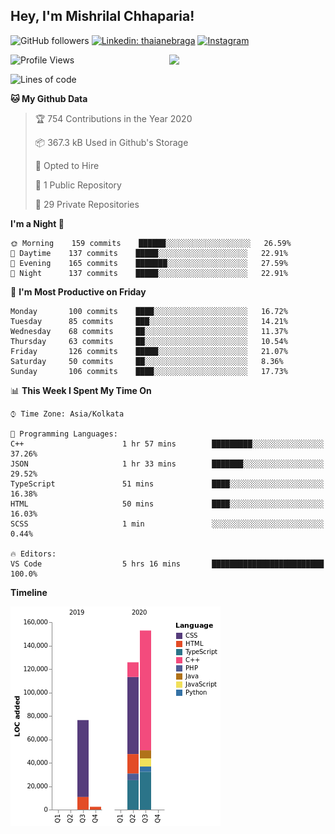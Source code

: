 <h2>Hey, I'm Mishrilal Chhaparia!</h2>

<!-- ![Mishrilal's github stats](https://github-readme-stats.vercel.app/api?username=mishrilal&theme=blue-green&show_icons=true&count_private=true) -->
![GitHub followers](https://img.shields.io/github/followers/mishrilal?color=181717&label=Follow%20%40mishrilal&logo=Github&style=for-the-badge)
[![Linkedin: thaianebraga](https://img.shields.io/badge/linkedin-%230077B5.svg?&style=for-the-badge&logo=linkedin&logoColor=white&link=https://www.linkedin.com/in/mishrilal-chhaparia-074969192/)](https://www.linkedin.com/in/mishrilal-chhaparia-074969192/)
[![Instagram](https://img.shields.io/badge/instagram-%23E4405F.svg?&style=for-the-badge&logo=instagram&logoColor=white&link=https://www.instagram.com/am_mishri/)](https://www.instagram.com/am_mishri/)


<img align='right' src="https://avatars1.githubusercontent.com/u/53535840?s=400&u=ccbf62c3091d7277d104d3666e4598207f27c197&v=4" width="250">

<!--START_SECTION:waka-->
![Profile Views](http://img.shields.io/badge/Profile%20Views-7-blue)

![Lines of code](https://img.shields.io/badge/From%20Hello%20World%20I%27ve%20Written-296146%20lines%20of%20code-blue)

**🐱 My Github Data** 

> 🏆 754 Contributions in the Year 2020
 > 
> 📦 367.3 kB Used in Github's Storage 
 > 
> 💼 Opted to Hire
 > 
> 📜 1 Public Repository 
 > 
> 🔑 29 Private Repositories 

**I'm a Night 🦉** 

```text
🌞 Morning    159 commits    ██████░░░░░░░░░░░░░░░░░░░   26.59% 
🌆 Daytime    137 commits    █████░░░░░░░░░░░░░░░░░░░░   22.91% 
🌃 Evening    165 commits    ███████░░░░░░░░░░░░░░░░░░   27.59% 
🌙 Night      137 commits    █████░░░░░░░░░░░░░░░░░░░░   22.91%

```
📅 **I'm Most Productive on Friday** 

```text
Monday       100 commits    ████░░░░░░░░░░░░░░░░░░░░░   16.72% 
Tuesday      85 commits     ███░░░░░░░░░░░░░░░░░░░░░░   14.21% 
Wednesday    68 commits     ██░░░░░░░░░░░░░░░░░░░░░░░   11.37% 
Thursday     63 commits     ██░░░░░░░░░░░░░░░░░░░░░░░   10.54% 
Friday       126 commits    █████░░░░░░░░░░░░░░░░░░░░   21.07% 
Saturday     50 commits     ██░░░░░░░░░░░░░░░░░░░░░░░   8.36% 
Sunday       106 commits    ████░░░░░░░░░░░░░░░░░░░░░   17.73%

```


📊 **This Week I Spent My Time On** 

```text
⌚︎ Time Zone: Asia/Kolkata

💬 Programming Languages: 
C++                      1 hr 57 mins        █████████░░░░░░░░░░░░░░░░   37.26% 
JSON                     1 hr 33 mins        ███████░░░░░░░░░░░░░░░░░░   29.52% 
TypeScript               51 mins             ████░░░░░░░░░░░░░░░░░░░░░   16.38% 
HTML                     50 mins             ████░░░░░░░░░░░░░░░░░░░░░   16.03% 
SCSS                     1 min               ░░░░░░░░░░░░░░░░░░░░░░░░░   0.44%

🔥 Editors: 
VS Code                  5 hrs 16 mins       █████████████████████████   100.0%

```

**Timeline**

![Chart not found](https://github.com/mishrilal/mishrilal/blob/master/charts/bar_graph.png) 


<!--END_SECTION:waka-->
